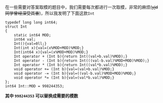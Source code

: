 在一些需要对答案取模的题目中，我们需要每次都进行一次取模，非常的麻烦(~~yjd同学曾经深受其害~~)，所以我发明了下面这款`Int`

```
typedef long long int64;
struct Int
{
    static int64 MOD;
    int64 val;
    Int(){val=0ll;}
    Int(int x){val=(x%MOD+MOD)%MOD;}
    Int(int64 x){val=(x%MOD+MOD)%MOD;}
    Int operator + (Int b){return Int((val+b.val)%MOD);}
    Int operator - (Int b){return Int(((val-b.val)%MOD+MOD)%MOD);}
    Int operator * (Int b){return Int((val*b.val)%MOD);}
    void operator += (Int b){val=(val+b.val)%MOD;}
    void operator -= (Int b){val=((val-b.val)%MOD+MOD)%MOD;}
    void operator *= (Int b){val=(val*b.val)%MOD;}
};
int64 Int::MOD = 998244353;
```

**其中 `998244353` 可以替换成需要的模数**
